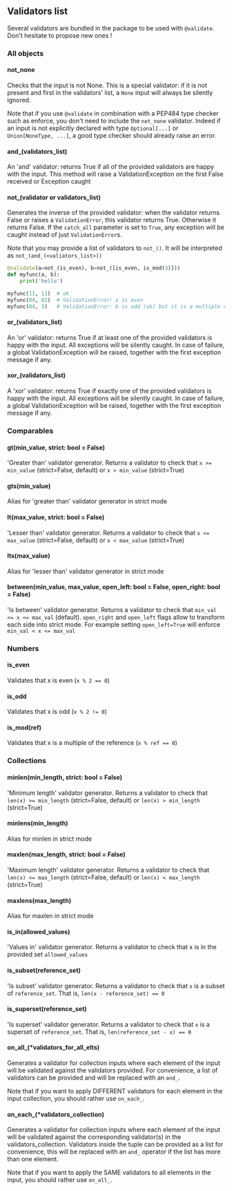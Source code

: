 ## Validators list

Several validators are bundled in the package to be used with `@validate`. Don't hesitate to propose new ones !

### All objects

#### not_none

Checks that the input is not None. This is a special validator: if it is not present and first in the validators' list, a `None` input will always be silently ignored. 

Note that if you use `@validate` in combination with a PEP484 type checker such as enforce, you don't need to include the `not_none` validator. Indeed if an input is not explicitly declared with type `Optional[...]` or `Union[NoneType, ...]`, a good type checker should already raise an error.

#### and_(validators_list)

An 'and' validator: returns True if all of the provided validators are happy with the input. This method will raise a ValidationException on the first False received or Exception caught

#### not_(validator or validators_list)

Generates the inverse of the provided validator: when the validator returns False or raises a `ValidationError`, this validator returns True. Otherwise it returns False. If the `catch_all` parameter is set to `True`, any exception will be caught instead of just `ValidationError`s.

Note that you may provide a list of validators to `not_()`. It will be interpreted as `not_(and_(<valiators_list>))`

```python
@validate(a=not_(is_even), b=not_([is_even, is_mod(3)]))
def myfunc(a, b):
    print('hello')

myfunc(11, 11)  # ok
myfunc(84, 82)  # ValidationError! a is even
myfunc(84, 3)   # ValidationError: b is odd (ok) but it is a multiple of 3 (nok)
```

#### or_(validators_list)

An 'or' validator: returns True if at least one of the provided validators is happy with the input. All exceptions will be silently caught. In case of failure, a global ValidationException will be raised, together with the first exception message if any.

#### xor_(validators_list)

A 'xor' validator: returns True if exactly one of the provided validators is happy with the input. All exceptions will be silently caught. In case of failure, a global ValidationException will be raised, together with the first exception message if any.

### Comparables

#### gt(min_value, strict: bool = False)

'Greater than' validator generator. Returns a validator to check that `x >= min_value` (strict=False, default) or `x > min_value` (strict=True)

#### gts(min_value)

Alias for 'greater than' validator generator in strict mode

#### lt(max_value, strict: bool = False)

'Lesser than' validator generator. Returns a validator to check that `x <= max_value` (strict=False, default) or `x < max_value` (strict=True)

#### lts(max_value)

Alias for 'lesser than' validator generator in strict mode

#### between(min_value, max_value, open_left: bool = False, open_right: bool = False)

'Is between' validator generator. Returns a validator to check that `min_val <= x <= max_val` (default). `open_right` and `open_left` flags allow to transform each side into strict mode. For example setting `open_left=True` will enforce `min_val < x <= max_val`

### Numbers

#### is_even

Validates that x is even (`x % 2 == 0`)

#### is_odd

Validates that x is odd (`x % 2 != 0`)

#### is_mod(ref)

Validates that x is a multiple of the reference (`x % ref == 0`)


### Collections

#### minlen(min_length, strict: bool = False)

'Minimum length' validator generator. Returns a validator to check that `len(x) >= min_length` (strict=False, default) or `len(x) > min_length` (strict=True)

#### minlens(min_length)

Alias for minlen in strict mode

#### maxlen(max_length, strict: bool = False)

'Maximum length' validator generator. Returns a validator to check that `len(x) <= max_length` (strict=False, default) or `len(x) < max_length` (strict=True)

#### maxlens(max_length)

Alias for maxlen in strict mode

#### is_in(allowed_values)

'Values in' validator generator. Returns a validator to check that x is in the provided set `allowed_values`

#### is_subset(reference_set)

'Is subset' validator generator. Returns a validator to check that `x` is a subset of `reference_set`. That is, `len(x - reference_set) == 0`

#### is_superset(reference_set)

'Is superset' validator generator. Returns a validator to check that `x` is a superset of `reference_set`. That is, `len(reference_set - x) == 0`

#### on_all_(*validators_for_all_elts)

Generates a validator for collection inputs where each element of the input will be validated against the validators provided. For convenience, a list of validators can be provided and will be replaced with an `and_`.

Note that if you want to apply DIFFERENT validators for each element in the input collection, you should rather use `on_each_`.

#### on_each_(*validators_collection)

Generates a validator for collection inputs where each element of the input will be validated against the corresponding validator(s) in the validators_collection. Validators inside the tuple can be provided as a list for convenience, this will be replaced with an `and_` operator if the list has more than one element.

Note that if you want to apply the SAME validators to all elements in the input, you should rather use `on_all_`.
